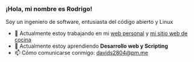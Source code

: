 ### ¡Hola, mi nombre es Rodrigo!

<!--
- 🔭 I’m currently working on ...
- 🌱 I’m currently learning ...
- 👯 I’m looking to collaborate on ...
- 🤔 I’m looking for help with ...
- 💬 Ask me about ...
- 📫 How to reach me: ...
- 😄 Pronouns: ...
- ⚡ Fun fact: ...
:computer: Línea de código más utilizada `git commit -m "Initial Commit"`
-->

Soy un ingeniero de software, entusiasta del código abierto y Linux

- 🔭 Actualmente estoy trabajando en mi [web personal](devrs.xyz) y [mi sitio web de cocina](recetabase.xyz)
- 🌱 Actualmente estoy aprendiendo **Desarrollo web y Scripting**
- 📫 Cómo comunicarse conmigo: davids2804@pm.me


<!--<img src="https://github-readme-stats.vercel.app/api/top-langs/?username=rs288&langs_count=10&theme=tokyonight&layout=compact" alt="rs288 :: Top Langs" />-->

 
